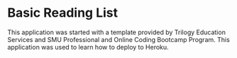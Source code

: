 # Basic Reading List

This application was started with a template provided by Trilogy Education Services and SMU Professional and Online Coding Bootcamp Program. This application was used to learn how to deploy to Heroku.